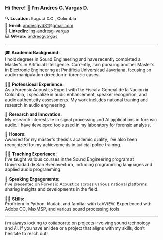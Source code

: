 ### Hi there! 👋 I'm Andres G. Vargas D.

🔍 **Location:** Bogotá D.C., Colombia  
📧 **Email:** [andresgvd31@gmail.com](mailto:andresgvd31@gmail.com)  
🔗 **LinkedIn:** [ing-andresg-vargas](https://www.linkedin.com/in/ing-andresg-vargas)  
💻 **GitHub:** [andresgvargas](https://github.com/andresgvargas)

---

🎓 **Academic Background:**  
I hold degrees in Sound Engineering and have recently completed a Master's in Artificial Intelligence. Currently, I am pursuing another Master’s in Electronic Engineering at Pontificia Universidad Javeriana, focusing on audio manipulation detection in forensic cases.

👨‍💼 **Professional Experience:**  
As a Forensic Acoustics Expert with the Fiscalía General de la Nación in Colombia, I specialize in audio enhancement, speaker recognition, and audio authenticity assessments. My work includes national training and research in audio engineering.

🔬 **Research and Innovation:**  
My research interests lie in signal processing and AI applications in forensic audio. I have developed tools used in my laboratory for forensic analysis.

🏅 **Honors:**  
Awarded for my master's thesis's academic quality, I’ve also been recognized for my achievements in judicial police training.

🧑‍🏫 **Teaching Experience:**  
I've taught various courses in the Sound Engineering program at Universidad de San Buenaventura, including programming languages and applied audio programming.

📢 **Speaking Engagements:**  
I've presented on Forensic Acoustics across various national platforms, sharing insights and developments in the field.

👨‍🔧 **Skills:**  
Proficient in Python, Matlab, and familiar with LabVIEW. Experienced with Adobe CC, MaxMSP, and various sound processing tools.

---

I’m always looking to collaborate on projects involving sound technology and AI. If you have an idea or a project that aligns with my skills, don’t hesitate to reach out!
